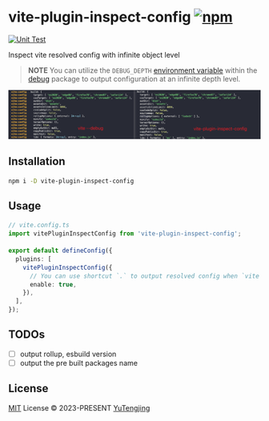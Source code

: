 # vite-plugin-inspect-config [![npm](https://img.shields.io/npm/v/vite-plugin-inspect-config.svg)](https://npmjs.com/package/vite-plugin-inspect-config)

[![Unit Test](https://github.com/tjx666/vite-plugin-inspect-config/actions/workflows/unit-test.yml/badge.svg)](https://github.com/tjx666/vite-plugin-inspect-config/actions/workflows/unit-test.yml)

Inspect vite resolved config with infinite object level

> **NOTE**
> You can utilize the `DEBUG_DEPTH` [environment variable](https://github.com/debug-js/debug#environment-variables) within the [debug](https://github.com/debug-js/debug) package to output configuration at an infinite depth level.

![effect](docs/effect.png)

## Installation

```bash
npm i -D vite-plugin-inspect-config
```

## Usage

```ts
// vite.config.ts
import vitePluginInspectConfig from 'vite-plugin-inspect-config';

export default defineConfig({
  plugins: [
    vitePluginInspectConfig({
      // You can use shortcut `.` to output resolved config when `vite dev`
      enable: true,
    }),
  ],
});
```

## TODOs

- [ ] output rollup, esbuild version
- [ ] output the pre built packages name

## License

[MIT](./LICENSE) License © 2023-PRESENT [YuTengjing](https://github.com/tjx666)
